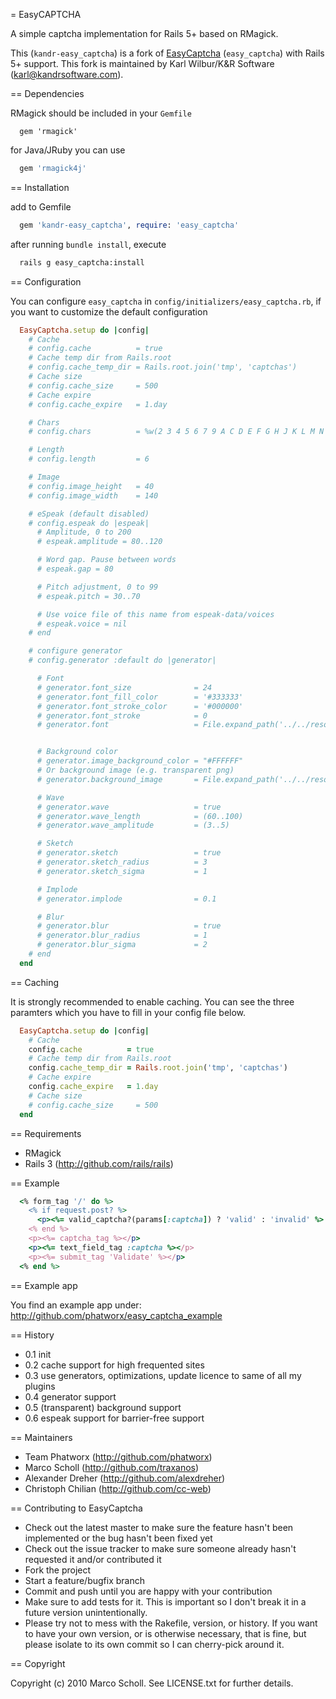 = EasyCAPTCHA

A simple captcha implementation for Rails 5+ based on RMagick.

This (`kandr-easy_captcha`) is a fork of [EasyCaptcha](https://github.com/phatworx/easy_captcha) (`easy_captcha`) with Rails 5+ support. This fork is maintained by Karl Wilbur/K&R Software (karl@kandrsoftware.com).

== Dependencies

RMagick should be included in your `Gemfile`

```
  gem 'rmagick'
```

for Java/JRuby you can use

```ruby
  gem 'rmagick4j'
```

== Installation

add to Gemfile

```ruby
  gem 'kandr-easy_captcha', require: 'easy_captcha'
```

after running `bundle install`, execute

```bash
  rails g easy_captcha:install
```

== Configuration

You can configure `easy_captcha` in `config/initializers/easy_captcha.rb`, if you want to customize the default configuration

```ruby
  EasyCaptcha.setup do |config|
    # Cache
    # config.cache          = true
    # Cache temp dir from Rails.root
    # config.cache_temp_dir = Rails.root.join('tmp', 'captchas')
    # Cache size
    # config.cache_size     = 500
    # Cache expire
    # config.cache_expire   = 1.day

    # Chars
    # config.chars          = %w(2 3 4 5 6 7 9 A C D E F G H J K L M N P Q R S T U X Y Z)

    # Length
    # config.length         = 6

    # Image
    # config.image_height   = 40
    # config.image_width    = 140

    # eSpeak (default disabled)
    # config.espeak do |espeak|
      # Amplitude, 0 to 200
      # espeak.amplitude = 80..120

      # Word gap. Pause between words
      # espeak.gap = 80

      # Pitch adjustment, 0 to 99
      # espeak.pitch = 30..70

      # Use voice file of this name from espeak-data/voices
      # espeak.voice = nil
    # end

    # configure generator
    # config.generator :default do |generator|

      # Font
      # generator.font_size              = 24
      # generator.font_fill_color        = '#333333'
      # generator.font_stroke_color      = '#000000'
      # generator.font_stroke            = 0
      # generator.font                   = File.expand_path('../../resources/afont.ttf', __FILE__)


      # Background color
      # generator.image_background_color = "#FFFFFF"
      # Or background image (e.g. transparent png)
      # generator.background_image       = File.expand_path('../../resources/captcha_bg.png', __FILE__)

      # Wave
      # generator.wave                   = true
      # generator.wave_length            = (60..100)
      # generator.wave_amplitude         = (3..5)

      # Sketch
      # generator.sketch                 = true
      # generator.sketch_radius          = 3
      # generator.sketch_sigma           = 1

      # Implode
      # generator.implode                = 0.1

      # Blur
      # generator.blur                   = true
      # generator.blur_radius            = 1
      # generator.blur_sigma             = 2
    # end
  end
```

== Caching

It is strongly recommended to enable caching. You can see the three paramters which you have to fill in your config file below.

```ruby
  EasyCaptcha.setup do |config|
    # Cache
    config.cache          = true
    # Cache temp dir from Rails.root
    config.cache_temp_dir = Rails.root.join('tmp', 'captchas')
    # Cache expire
    config.cache_expire   = 1.day
    # Cache size
    # config.cache_size     = 500
  end
```

== Requirements

* RMagick
* Rails 3 (http://github.com/rails/rails)

== Example

```ruby
  <% form_tag '/' do %>
    <% if request.post? %>
      <p><%= valid_captcha?(params[:captcha]) ? 'valid' : 'invalid' %> captcha</p>
    <% end %>
    <p><%= captcha_tag %></p>
    <p><%= text_field_tag :captcha %></p>
    <p><%= submit_tag 'Validate' %></p>
  <% end %>
```

== Example app

You find an example app under: http://github.com/phatworx/easy_captcha_example

== History

* 0.1 init
* 0.2 cache support for high frequented sites
* 0.3 use generators, optimizations, update licence to same of all my plugins
* 0.4 generator support
* 0.5 (transparent) background support
* 0.6 espeak support for barrier-free support

== Maintainers

* Team Phatworx (http://github.com/phatworx)
* Marco Scholl (http://github.com/traxanos)
* Alexander Dreher (http://github.com/alexdreher)
* Christoph Chilian (http://github.com/cc-web)

== Contributing to EasyCaptcha

* Check out the latest master to make sure the feature hasn't been implemented or the bug hasn't been fixed yet
* Check out the issue tracker to make sure someone already hasn't requested it and/or contributed it
* Fork the project
* Start a feature/bugfix branch
* Commit and push until you are happy with your contribution
* Make sure to add tests for it. This is important so I don't break it in a future version unintentionally.
* Please try not to mess with the Rakefile, version, or history. If you want to have your own version, or is otherwise necessary, that is fine, but please isolate to its own commit so I can cherry-pick around it.

== Copyright

Copyright (c) 2010 Marco Scholl. See LICENSE.txt for further details.
